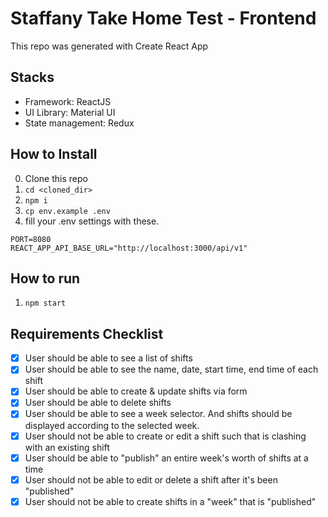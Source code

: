 # Staffany Take Home Test - Frontend

This repo was generated with Create React App

## Stacks

- Framework: ReactJS
- UI Library: Material UI
- State management: Redux

## How to Install

0. Clone this repo
1. `cd <cloned_dir>`
2. `npm i`
3. `cp env.example .env`
4. fill your .env settings with these.

```
PORT=8080
REACT_APP_API_BASE_URL="http://localhost:3000/api/v1"
```

## How to run

1. `npm start`

## Requirements Checklist

- [x] User should be able to see a list of shifts
- [x] User should be able to see the name, date, start time, end time of each shift
- [x] User should be able to create & update shifts via form
- [x] User should be able to delete shifts
- [x] User should be able to see a week selector. And shifts should be displayed according to the selected week.
- [x] User should not be able to create or edit a shift such that is clashing with an existing shift
- [x] User should be able to "publish" an entire week's worth of shifts at a time
- [x] User should not be able to edit or delete a shift after it's been "published"
- [x] User should not be able to create shifts in a "week" that is "published"
